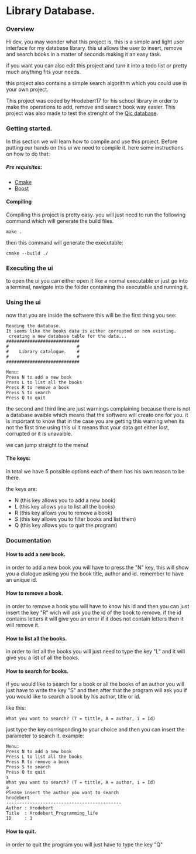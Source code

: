 # Library Database.

### Overview 
Hi dev, you may wonder what this project is, this is a simple and light user interface for my database library.
this ui allows the user to insert, remove and search books in a matter of seconds making it an easy task.

if you want you can also edit this project and turn it into a todo list or pretty much anything fits your needs.

this project also contains a simple search algorithm which you could use in your own project.

This project was coded by Hrodebert17 for his school library in order to make the operations to add, remove and search book way easier. This project was also made to test the strenght of the
[Qic database](https://github.com/Hrodebert17/QIC-database).

### Getting started.
In this section we will learn how to compile and use this project.
Before putting our hands on this ui we need to compile it.
here some instructions on how to do that:

##### Pre requisites:
- [Cmake](https://cmake.org/)
- [Boost](https://www.boost.org/)

#### Compiling
Compiling this project is pretty easy. 
you will just need to run the following command which will generate the build files.

```
make .
```

then this command will generate the executable:

```
cmake --build ./
```

### Executing the ui
to open the ui you can either open it like a normal executable or just go into a terminal, navigate into the folder containing the executable and running it.

### Using the ui
now that you are inside the softwere this will be the first thing you see:
```
Reading the database.
It seems like the books data is either corrupted or non existing.
 creating a new database table for the data...
############################
#                          #
#    Library catalogue.    #
#                          #
############################

Menu:
Press N to add a new book
Press L to list all the books
Press R to remove a book
Press S to search
Press Q to quit

```

the second and third line are just warnings complaining because there is not a database avaible which means that the softwere will create one for you.
it is important to know that in the case you are getting this warning when its not the first time using this ui it means that your data got either lost, corrupted or it is unavaible.

we can jump straight to the menu!

#### The keys:
in total we have 5 possible options each of them has his own reason to be there.

the keys are:
- N (this key allows you to add a new book)
- L (this key allows you to list all the books)
- R (this key allows you to remove a book)
- S (this key allows you to filter books and list them)
- Q (this key allows you to quit the program)


### Documentation

#### How to add a new book.
in order to add a new book you will have to press the "N" key, this will show you a dialogue asking you the book title, author and id.
remember to have an unique id.

#### How to remove a book.
in order to remove a book you will have to know his id and then you can just insert the key "R" wich will ask you the id of the book to remove.
if the id contains letters it will give you an error if it does not contain letters then it will remove it.

#### How to list all the books.
in order to list all the books you will just need to type the key "L" and it will give you a list of all the books.

#### How to search for books.
if you would like to search for a book or all the books of an author you will just have to write the key "S" and then after that the program will ask you if you would like to search a book by his author, title or id.

like this:
```
What you want to search? (T = tittle, A = author, i = Id)
```
just type the key corrisponding to your choice and then you can insert the parameter
to search it.
example:
```
Menu:
Press N to add a new book
Press L to list all the books
Press R to remove a book
Press S to search
Press Q to quit
s
What you want to search? (T = tittle, A = author, i = Id)
a
Please insert the author you want to search
hrodebert
--------------------------------------------
Author : Hrodebert
Title  : Hrodebert_Programming_life
ID     : 1
```

#### How to quit.
in order to quit the program you will just have to type the key "Q"

